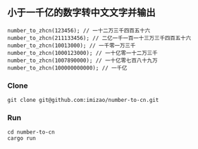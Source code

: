 
## 小于一千亿的数字转中文文字并输出
```
number_to_zhcn(123456); // 一十二万三千四百五十六
number_to_zhcn(211133456); // 二亿一千一百一十三万三千四百五十六
number_to_zhcn(10013000); // 一千零一万三千
number_to_zhcn(1000123000); // 一十亿零一十二万三千
number_to_zhcn(1007890000); // 一十亿零七百八十九万
number_to_zhcn(100000000000); // 一千亿
```

### Clone
```
git clone git@github.com:imizao/number-to-cn.git
```

### Run
```
cd number-to-cn
cargo run
```
